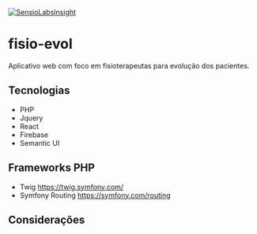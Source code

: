 [![SensioLabsInsight](https://insight.sensiolabs.com/projects/fb66fa9b-f354-4637-b1b0-3a8dd635ef3e/mini.png)](https://insight.sensiolabs.com/projects/fb66fa9b-f354-4637-b1b0-3a8dd635ef3e)
# fisio-evol
Aplicativo web com foco em fisioterapeutas para evolução dos pacientes.
## Tecnologias
* PHP
* Jquery
* React
* Firebase
* Semantic UI
## Frameworks PHP
* Twig https://twig.symfony.com/
* Symfony Routing https://symfony.com/routing
## Considerações